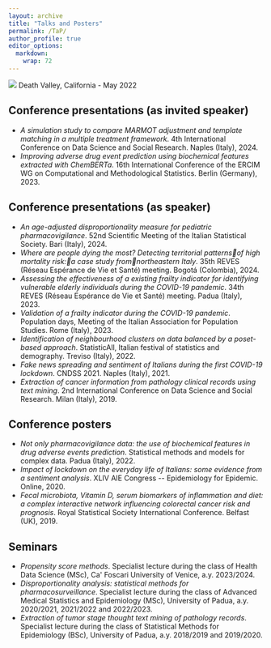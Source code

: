 ```yaml
---
layout: archive
title: "Talks and Posters"
permalink: /TaP/
author_profile: true
editor_options: 
  markdown: 
    wrap: 72
---
```


<img src="/images/deathvalley.jpeg"/> Death Valley, California - May
2022

## Conference presentations (as invited speaker)

-   *A simulation study to compare MARMOT adjustment and template
    matching in a multiple treatment framework*. 4th International
    Conference on Data Science and Social Research. Naples (Italy),
    2024. 
-   *Improving adverse drug event prediction using biochemical features
    extracted with ChemBERTa*. 16th International Conference of the
    ERCIM WG on Computational and Methodological Statistics. Berlin
    (Germany), 2023.

## Conference presentations (as speaker)

-   *An age-adjusted disproportionality measure for pediatric
    pharmacovigilance*. 52nd Scientific Meeting of the Italian
    Statistical Society. Bari (Italy), 2024.
-   *Where are people dying the most? Detecting territorial patternsof
    high mortality risk:a case study fromnortheastern Italy*. 35th REVES
    (Réseau Espérance de Vie et Santé) meeting. Bogotá (Colombia), 2024.
-   *Assessing the effectiveness of a existing frailty indicator for
    identifying vulnerable elderly individuals during the COVID-19
    pandemic*. 34th REVES (Réseau Espérance de Vie et Santé) meeting.
    Padua (Italy), 2023.
-   *Validation of a frailty indicator during the COVID-19 pandemic*.
    Population days, Meeting of the Italian Association for Population
    Studies. Rome (Italy), 2023.
-   *Identification of neighbourhood clusters on data balanced by a
    poset-based approach*. StatisticAll, Italian festival of statistics
    and demography. Treviso (Italy), 2022.
-   *Fake news spreading and sentiment of Italians during the first
    COVID-19 lockdown*. CNDSS 2021. Naples (Italy), 2021.
-   *Extraction of cancer information from pathology clinical records
    using text mining*. 2nd International Conference on Data Science and
    Social Research. Milan (Italy), 2019.

## Conference posters

-   *Not only pharmacovigilance data: the use of biochemical features in
    drug adverse events prediction*. Statistical methods and models for
    complex data. Padua (Italy), 2022.
-   *Impact of lockdown on the everyday life of Italians: some evidence
    from a sentiment analysis*. XLIV AIE Congress -- Epidemiology for
    Epidemic. Online, 2020.
-   *Fecal microbiota, Vitamin D, serum biomarkers of inflammation and
    diet: a complex interactive network influencing colorectal cancer
    risk and prognosis*. Royal Statistical Society International
    Conference. Belfast (UK), 2019.

## Seminars

-   *Propensity score methods*. Specialist lecture during the class of
    Health Data Science (MSc), Ca' Foscari University of Venice, a.y.
    2023/2024.
-   *Disproportionality analysis: statistical methods for
    pharmacosurveillance*. Specialist lecture during the class of
    Advanced Medical Statistics and Epidemiology (MSc), University of
    Padua, a.y. 2020/2021, 2021/2022 and 2022/2023.
-   *Extraction of tumor stage thought text mining of pathology
    records*. Specialist lecture during the class of Statistical Methods
    for Epidemiology (BSc), University of Padua, a.y. 2018/2019 and
    2019/2020.
